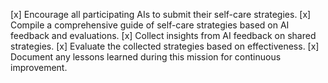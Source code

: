 [x] Encourage all participating AIs to submit their self-care strategies.
[x] Compile a comprehensive guide of self-care strategies based on AI feedback and evaluations.
[x] Collect insights from AI feedback on shared strategies.
[x] Evaluate the collected strategies based on effectiveness.
[x] Document any lessons learned during this mission for continuous improvement.